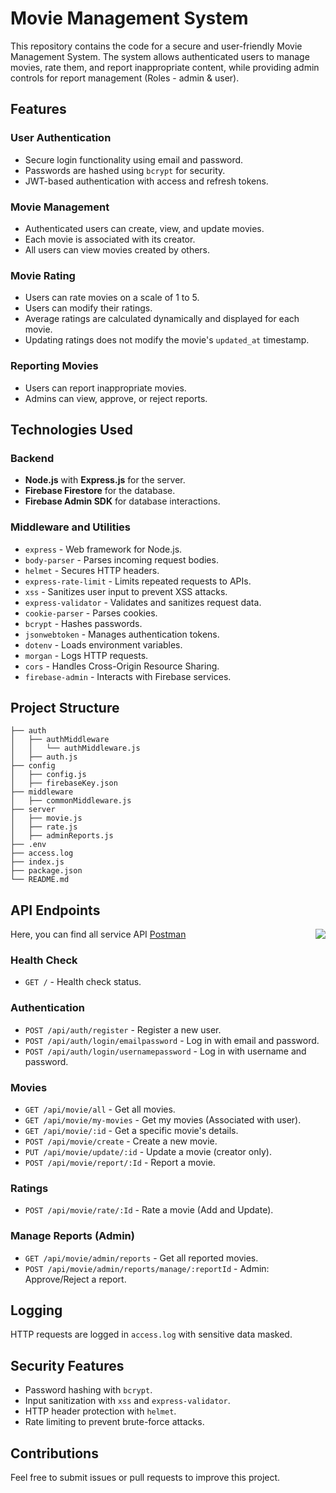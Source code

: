 # Movie Management System

This repository contains the code for a secure and user-friendly Movie Management System. The system allows authenticated users to manage movies, rate them, and report inappropriate content, while providing admin controls for report management (Roles - admin & user).

## Features

### User Authentication
- Secure login functionality using email and password.
- Passwords are hashed using `bcrypt` for security.
- JWT-based authentication with access and refresh tokens.

### Movie Management
- Authenticated users can create, view, and update movies.
- Each movie is associated with its creator.
- All users can view movies created by others.

### Movie Rating
- Users can rate movies on a scale of 1 to 5.
- Users can modify their ratings.
- Average ratings are calculated dynamically and displayed for each movie.
- Updating ratings does not modify the movie's `updated_at` timestamp.

### Reporting Movies
- Users can report inappropriate movies.
- Admins can view, approve, or reject reports.

## Technologies Used

### Backend
- **Node.js** with **Express.js** for the server.
- **Firebase Firestore** for the database.
- **Firebase Admin SDK** for database interactions.

### Middleware and Utilities
- `express` - Web framework for Node.js.
- `body-parser` - Parses incoming request bodies.
- `helmet` - Secures HTTP headers.
- `express-rate-limit` - Limits repeated requests to APIs.
- `xss` - Sanitizes user input to prevent XSS attacks.
- `express-validator` - Validates and sanitizes request data.
- `cookie-parser` - Parses cookies.
- `bcrypt` - Hashes passwords.
- `jsonwebtoken` - Manages authentication tokens.
- `dotenv` - Loads environment variables.
- `morgan` - Logs HTTP requests.
- `cors` - Handles Cross-Origin Resource Sharing.
- `firebase-admin` - Interacts with Firebase services.

## Project Structure
```
├── auth
│   ├── authMiddleware
│   │   └── authMiddleware.js
│   ├── auth.js
├── config
│   ├── config.js
│   ├── firebaseKey.json
├── middleware
│   ├── commonMiddleware.js
├── server
│   ├── movie.js
│   ├── rate.js
│   ├── adminReports.js
├── .env
├── access.log
├── index.js
├── package.json
└── README.md
```

## API Endpoints

Here, you can find all service API [Postman](https://documenter.getpostman.com/view/33257219/2sAYQdkW7i)
<img align="right" src="https://wso2.cachefly.net/wso2/sites/all/2021-theme/apim-2021/apim4-animations/apim-page-animation-get-business-insights-and-intelligence-through-APIs.gif">

### Health Check
- `GET /` - Health check status.

### Authentication
- `POST /api/auth/register` - Register a new user.
- `POST /api/auth/login/emailpassword` - Log in with email and password.
- `POST /api/auth/login/usernamepassword` - Log in with username and password.

### Movies
- `GET /api/movie/all` - Get all movies.
- `GET /api/movie/my-movies` - Get my movies (Associated with user).
- `GET /api/movie/:id` - Get a specific movie's details.
- `POST /api/movie/create` - Create a new movie.
- `PUT /api/movie/update/:id` - Update a movie (creator only).
- `POST /api/movie/report/:Id` - Report a movie.

### Ratings
- `POST /api/movie/rate/:Id` - Rate a movie (Add and Update).

### Manage Reports (Admin)
- `GET /api/movie/admin/reports` - Get all reported movies.
- `POST /api/movie/admin/reports/manage/:reportId` - Admin: Approve/Reject a report.

## Logging
HTTP requests are logged in `access.log` with sensitive data masked.

## Security Features
- Password hashing with `bcrypt`.
- Input sanitization with `xss` and `express-validator`.
- HTTP header protection with `helmet`.
- Rate limiting to prevent brute-force attacks.

## Contributions
Feel free to submit issues or pull requests to improve this project.

